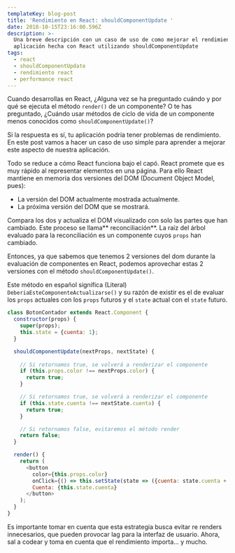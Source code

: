 ```yaml
---
templateKey: blog-post
title: 'Rendimiento en React: shouldComponentUpdate '
date: 2018-10-15T23:16:00.596Z
description: >-
  Una breve descripción con un caso de uso de como mejorar el rendimiento de una
  aplicación hecha con React utilizando shouldComponentUpdate
tags:
  - react
  - shouldComponentUpdate
  - rendimiento react
  - performance react
---
```

Cuando desarrollas en React, ¿Alguna vez se ha preguntado cuándo y por qué se ejecuta el método `render()` de un componente? O te has preguntado, ¿Cuándo usar métodos de ciclo de vida de un componente menos conocidos como `shouldComponentUpdate()`?

Si la respuesta es sí, tu aplicación podría tener problemas de rendimiento. En este post vamos a hacer un caso de uso simple para aprender a mejorar este aspecto de nuestra aplicación.

Todo se reduce a cómo React funciona bajo el capó. React promete que es muy rápido al representar elementos en una página. Para ello React mantiene en memoria dos versiones del DOM (Document Object Model, pues):

* La versión del DOM actualmente mostrada actualmente.
* La próxima versión del DOM que se mostrará.

Compara los dos y actualiza el DOM visualizado con solo las partes que han cambiado. Este proceso se llama** reconciliación**. La raíz del árbol evaluado para la reconciliación es un componente cuyos `props` han cambiado.

Entonces, ya que sabemos que tenemos 2 versiones del dom durante la evaluación de componentes en React, podemos aprovechar estas 2 versiones con el método `shouldComponentUpdate()`.

Este método en español significa (Literal) `DeberiaEsteComponenteActualizarse()` y su  razón de existir es el de evaluar los `props` actuales con los `props` futuros y el `state` actual con el `state` futuro.

```javascript
class BotonContador extends React.Component {
  constructor(props) {
    super(props);
    this.state = {cuenta: 1};
  }

  shouldComponentUpdate(nextProps, nextState) {    
    
    // Si retornamos true, se volverá a renderizar el componente
    if (this.props.color !== nextProps.color) {
      return true;
    }

    // Si retornamos true, se volverá a renderizar el componente
    if (this.state.cuenta !== nextState.cuenta) {
      return true;
    }    

    // Si retornamos false, evitaremos el método render
    return false;
  }

  render() {
    return (
      <button
        color={this.props.color}
        onClick={() => this.setState(state => ({cuenta: state.cuenta + 1}))}>
        Cuenta: {this.state.cuenta}
      </button>
    );
  }
}
```

Es importante tomar en cuenta que esta estrategia busca evitar re renders innecesarios, que pueden provocar lag para la interfaz de usuario. Ahora, sal a codear y toma en cuenta que el rendimiento importa... y mucho.
